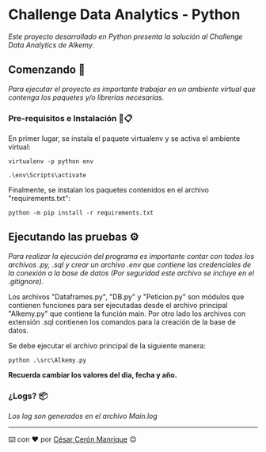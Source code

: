 # Challenge Data Analytics - Python
_Este proyecto desarrollado en Python presenta la solución al Challenge Data Analytics de Alkemy._

## Comenzando 🚀
_Para ejecutar el proyecto es importante trabajar en un ambiente virtual que contenga los paquetes y/o librerias necesarias._

### Pre-requisitos e Instalación 🔧📋
En primer lugar, se instala el paquete virtualenv y se activa el ambiente virtual:

    virtualenv -p python env

    .\env\Scripts\activate

Finalmente, se instalan los paquetes contenidos en el archivo "requirements.txt":

    python -m pip install -r requirements.txt

## Ejecutando las pruebas ⚙️

_Para realizar la ejecución del programa es importante contar con todos los archivos .py, .sql y crear un archivo .env que contiene las credenciales de la conexión a la base de datos (Por seguridad este archivo se incluye en el .gitignore)._

Los archivos "Dataframes.py", "DB.py" y "Peticion.py" son módulos que contienen funciones para ser ejecutadas desde el archivo principal "Alkemy.py" que contiene la función main. Por otro lado los archivos con extensión .sql contienen los comandos para la creación de la base de datos.

Se debe ejecutar el archivo principal de la siguiente manera:

    python .\src\Alkemy.py

**Recuerda cambiar los valores del dia, fecha y año.**

### ¿Logs? 📦

_Los log son generados en el archivo Main.log_

---
⌨️ con ❤️ por [César Cerón Manrique](https://github.com/Cesarceronmanrique) 😊